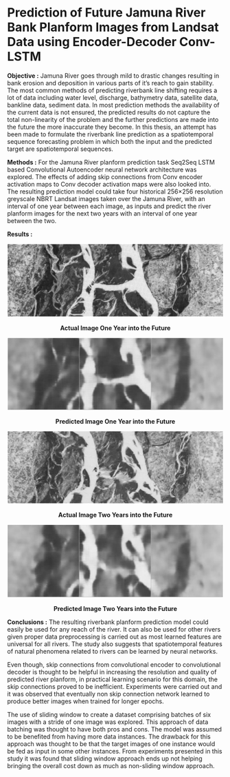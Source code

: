 # Prediction of Future Jamuna River Bank Planform Images from Landsat Data using Encoder-Decoder Conv-LSTM 

**Objective :** Jamuna River goes through mild to drastic changes resulting in bank erosion and deposition in various parts of it’s reach to gain stability. The most common methods of predicting riverbank line shifting requires a lot of data including water level, discharge, bathymetry data, satellite data, bankline data, sediment data. In most prediction methods the availability of the current data is not ensured, the predicted results do not capture the total non-linearity of the problem and the further predictions are made into the future the more inaccurate they become. In this thesis, an attempt has been made to formulate the riverbank line prediction as a spatiotemporal sequence forecasting problem in which both the input and the predicted target are spatiotemporal sequences. 



**Methods :** For the Jamuna River planform prediction task Seq2Seq LSTM based Convolutional Autoencoder neural network architecture was explored. The effects of adding skip connections from Conv encoder activation maps to Conv decoder activation maps were also looked into. The resulting prediction model could take four historical 256×256 resolution greyscale NBRT Landsat images taken over the Jamuna River, with an interval of one year between each image, as inputs and predict the river planform images for the next two years with an interval of one year between the two.



**Results :**

![alt text](https://github.com/antorhasan/BScthesis_bank_image_prediction/blob/master/pngs/org1.png)
<p align="center">
  <b>Actual Image One Year into the Future</b><br>
</p>



![alt text](https://github.com/antorhasan/BScthesis_bank_image_prediction/blob/master/pngs/pre1.png)
<p align="center">
  <b>Predicted Image One Year into the Future</b><br>
</p>





![alt text](https://github.com/antorhasan/BScthesis_bank_image_prediction/blob/master/pngs/org2.png)
<p align="center">
  <b>Actual Image Two Years into the Future</b><br>
</p>



![alt text](https://github.com/antorhasan/BScthesis_bank_image_prediction/blob/master/pngs/pre2.png)
<p align="center">
  <b>Predicted Image Two Years into the Future</b><br>
</p>



**Conclusions :** The resulting riverbank planform prediction model could easily be used for any reach of the river. It can also be used for other rivers given proper data preprocessing is carried out as most learned features are universal for all rivers. The study also suggests that spatiotemporal features of natural phenomena related to rivers can be learned by neural networks.

Even though, skip connections from convolutional encoder to convolutional decoder is thought to be helpful in increasing the resolution and quality of predicted river planform, in practical learning scenario for this domain, the skip connections proved to be inefficient. Experiments were carried out and it was observed that eventually non skip connection network learned to produce better images when trained for longer epochs.

The use of sliding window to create a dataset comprising batches of six images with a stride of one image was explored. This approach of data batching was thought to have both pros and cons. The model was assumed to be benefited from having more data instances. The drawback for this approach was thought to be that the target images of one instance would be fed as input in some other instances. From experiments presented in this study it was found that sliding window approach ends up not helping bringing the overall cost down as much as non-sliding window approach.
